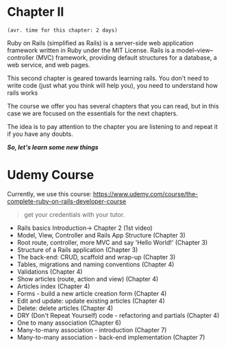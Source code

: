 
# Chapter II
`(avr. time for this chapter: 2 days)`

Ruby on Rails (simplified as Rails) is a server-side web application framework written in Ruby under the MIT License. Rails is a model–view–controller (MVC) framework, providing default structures for a database, a web service, and web pages. 

This second chapter is geared towards learning rails. You don't need to write code (just what you think will help you), you need to understand how rails works

The course we offer you has several chapters that you can read, but in this case we are focused on the essentials for the next chapters.

The idea is to pay attention to the chapter you are listening to and repeat it if you have any doubts.
  
***So, let's learn some new things***


# Udemy Course

Currently, we use this course: https://www.udemy.com/course/the-complete-ruby-on-rails-developer-course
> get your credentials with your tutor.


-   Rails basics Introduction-> Chapter 2 (1st video)
-   Model, View, Controller and Rails App Structure (Chapter 3)
-   Root route, controller, more MVC and say 'Hello World!' (Chapter 3)
-   Structure of a Rails application (Chapter 3)
-   The back-end: CRUD, scaffold and wrap-up (Chapter 3)
-   Tables, migrations and naming conventions (Chapter 4)
-   Validations (Chapter 4)
-   Show articles (route, action and view) (Chapter 4)
-   Articles index (Chapter 4)
-   Forms - build a new article creation form (Chapter 4)
-   Edit and update: update existing articles (Chapter 4)
-   Delete: delete articles (Chapter 4)
-   DRY (Don't Repeat Yourself) code - refactoring and partials (Chapter 4)
-   One to many association (Chapter 6)
-   Many-to-many association - introduction (Chapter 7)
-   Many-to-many association - back-end implementation (Chapter 7)
